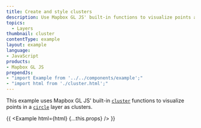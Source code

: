```yaml
---
title: Create and style clusters
description: Use Mapbox GL JS' built-in functions to visualize points as clusters.
topics:
  - Layers
thumbnail: cluster
contentType: example
layout: example
language:
- JavaScript
products:
- Mapbox GL JS
prependJs:
- "import Example from '../../components/example';"
- "import html from './cluster.html';"
---
```


This example uses Mapbox GL JS' built-in [`cluster`](/mapbox-gl-js/style-spec/sources/#geojson-cluster) functions to visualize points in a [`circle`](/mapbox-gl-js/style-spec/layers/#circle) layer as clusters.

{{ <Example html={html} {...this.props} /> }}
